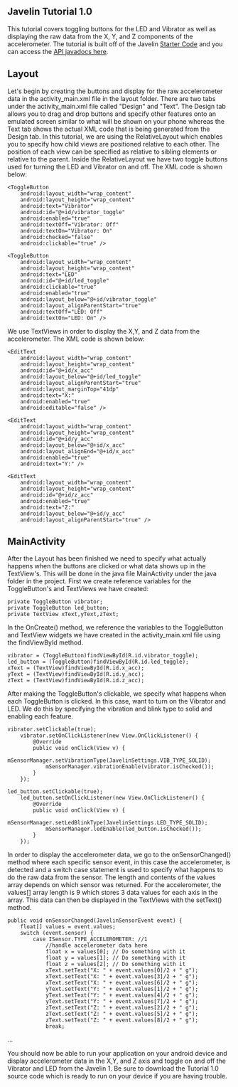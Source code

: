 ## Javelin Tutorial 1.0
This tutorial covers toggling buttons for the LED and Vibrator as well as displaying the raw data from the X, Y, and Z components of the accelerometer. The tutorial is built off of the Javelin [Starter Code](https://github.com/javelin-devices/javelin-starter-code) and you can access the [API javadocs here](http://www.javelindevices.com/javelin_docs/index.html).

## Layout 
Let's begin by creating the buttons and display for the raw accelerometer data in the activity_main.xml file in the layout folder. There are two tabs under the activity_main.xml file called "Design" and "Text". The Design tab allows you to drag and drop buttons and specify other features onto an emulated screen similar to what will be shown on your phone whereas the Text tab shows the actual XML code that is being generated from the Design tab. In this tutorial, we are using the RelativeLayout which enables you to specify how child views are positioned relative to each other. The position of each view can be specified as relative to sibling elements or relative to the parent. Inside the RelativeLayout we have two toggle buttons used for turning the LED and Vibrator on and off. The XML code is shown below:

    <ToggleButton
        android:layout_width="wrap_content"
        android:layout_height="wrap_content"
        android:text="Vibrator"
        android:id="@+id/vibrator_toggle"
        android:enabled="true"
        android:textOff="Vibrator: Off"
        android:textOn="Vibrator: On"
        android:checked="false"
        android:clickable="true" />

    <ToggleButton
        android:layout_width="wrap_content"
        android:layout_height="wrap_content"
        android:text="LED"
        android:id="@+id/led_toggle"
        android:clickable="true"
        android:enabled="true"
        android:layout_below="@+id/vibrator_toggle"
        android:layout_alignParentStart="true"
        android:textOff="LED: Off"
        android:textOn="LED: On" />
        
  We use TextViews in order to display the X,Y, and Z data from the accelerometer. The XML code is shown below:

    <EditText
        android:layout_width="wrap_content"
        android:layout_height="wrap_content"
        android:id="@+id/x_acc"
        android:layout_below="@+id/led_toggle"
        android:layout_alignParentStart="true"
        android:layout_marginTop="41dp"
        android:text="X:"
        android:enabled="true"
        android:editable="false" />

    <EditText
        android:layout_width="wrap_content"
        android:layout_height="wrap_content"
        android:id="@+id/y_acc"
        android:layout_below="@+id/x_acc"
        android:layout_alignEnd="@+id/x_acc"
        android:enabled="true"
        android:text="Y:" />

    <EditText
        android:layout_width="wrap_content"
        android:layout_height="wrap_content"
        android:id="@+id/z_acc"
        android:enabled="true"
        android:text="Z:"
        android:layout_below="@+id/y_acc"
        android:layout_alignParentStart="true" />

## MainActivity
After the Layout has been finished we need to specify what actually happens when the buttons are clicked or what data shows up in the TextView's. This will be done in the java file MainActivity under the java folder in the project. First we create reference variables for the ToggleButton's and TextViews we have created:

    private ToggleButton vibrator;
    private ToggleButton led_button;
    private TextView xText,yText,zText;

In the OnCreate() method, we reference the variables to the ToggleButton and TextView widgets we have created in the activity_main.xml file using the findViewById method. 

    vibrator = (ToggleButton)findViewById(R.id.vibrator_toggle);
    led_button = (ToggleButton)findViewById(R.id.led_toggle);
    xText = (TextView)findViewById(R.id.x_acc);
    yText = (TextView)findViewById(R.id.y_acc);
    zText = (TextView)findViewById(R.id.z_acc);
    
After making the ToggleButton's clickable, we specify what happens when each ToggleButton is clicked. In this case, want to turn on the Vibrator and LED. We do this by specifying the vibration and blink type to solid and enabling each feature. 

    vibrator.setClickable(true);
        vibrator.setOnClickListener(new View.OnClickListener() {
            @Override
            public void onClick(View v) {
                mSensorManager.setVibrationType(JavelinSettings.VIB_TYPE_SOLID);
                mSensorManager.vibrationEnable(vibrator.isChecked());
            }
        });
        
    led_button.setClickable(true);
        led_button.setOnClickListener(new View.OnClickListener() {
            @Override
            public void onClick(View v) {
                mSensorManager.setLedBlinkType(JavelinSettings.LED_TYPE_SOLID);
                mSensorManager.ledEnable(led_button.isChecked());
            }
        });

In order to display the accelerometer data, we go to the onSensorChanged() method where each specific sensor event, in this case the accelerometer, is detected and a switch case statement is used to specify what happens to do the raw data from the sensor. The length and contents of the values array depends on which sensor was returned. For the accelerometer, the values[] array length is 9 which stores 3 data values for each axis in the array. This data can then be displayed in the TextViews with the setText() method. 

    public void onSensorChanged(JavelinSensorEvent event) {
        float[] values = event.values;
        switch (event.sensor) {
            case ISensor.TYPE_ACCELEROMETER: //1
                //handle accelerometer data here
                float x = values[0]; // Do something with it
                float y = values[1]; // Do something with it
                float z = values[2]; // Do something with it
                xText.setText("X: " + event.values[0]/2 + " g");
                xText.setText("X: " + event.values[3]/2 + " g");
                xText.setText("X: " + event.values[6]/2 + " g");
                yText.setText("Y: " + event.values[1]/2 + " g");
                yText.setText("Y: " + event.values[4]/2 + " g");
                yText.setText("Y: " + event.values[7]/2 + " g");
                zText.setText("Z: " + event.values[2]/2 + " g");
                zText.setText("Z: " + event.values[5]/2 + " g");
                zText.setText("Z: " + event.values[8]/2 + " g");
                break;

...

You should now be able to run your application on your android device and display accelerometer data in the X,Y, and Z axis and toggle on and off the Vibrator and LED from the Javelin 1. Be sure to download the Tutorial 1.0 source code which is ready to run on your device if you are having trouble.
